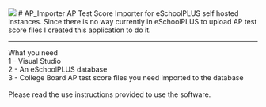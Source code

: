 <img src="https://www.jmgservices.org/importer1.png">
# AP_Importer
AP Test Score Importer for eSchoolPLUS self hosted instances. Since there is no way currently in eSchoolPLUS to upload AP test score files I created this application to do it.   

---
What you need<br />
1 - Visual Studio <br />
2 - An eSchoolPLUS database<br />
3 - College Board AP test score files you need imported to the database<br />
<br />
Please read the use instructions provided to use the software.
